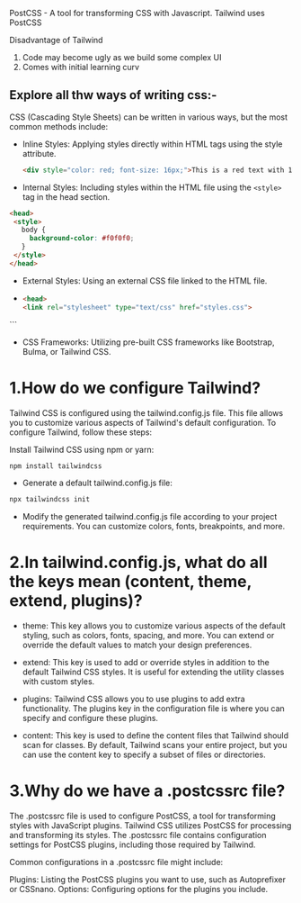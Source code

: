 PostCSS - A tool for transforming CSS with Javascript. Tailwind uses PostCSS

Disadvantage of Tailwind
1) Code may become ugly as we build some complex UI
2) Comes with initial learning curv

## Explore all thw ways of writing css:-
CSS (Cascading Style Sheets) can be written in various ways, but the most common methods include:

* Inline Styles: Applying styles directly within HTML tags using the style attribute.
  ```html
  <div style="color: red; font-size: 16px;">This is a red text with 16px font size.</div>
  ```

* Internal Styles: Including styles within the HTML file using the `<style>` tag in the head section.
 ```html
<head>
  <style>
    body {
      background-color: #f0f0f0;
    }
  </style>
</head>
```
* External Styles: Using an external CSS file linked to the HTML file.
* 
  ```html
  <head>
  <link rel="stylesheet" type="text/css" href="styles.css">
</head>
  ```

* CSS Frameworks: Utilizing pre-built CSS frameworks like Bootstrap, Bulma, or Tailwind CSS.



# 1.How do we configure Tailwind?
Tailwind CSS is configured using the tailwind.config.js file. This file allows you to customize various aspects of Tailwind's default configuration. To configure Tailwind, follow these steps:

Install Tailwind CSS using npm or yarn:
```bash
npm install tailwindcss
```
* Generate a default tailwind.config.js file:
```bash
npx tailwindcss init
```
* Modify the generated tailwind.config.js file according to your project requirements. You can customize colors, fonts, breakpoints, and more.

# 2.In tailwind.config.js, what do all the keys mean (content, theme, extend, plugins)?
 * theme: This key allows you to customize various aspects of the default styling, such as colors, fonts, spacing, and more. You can extend or override the default values to match your design preferences.

* extend: This key is used to add or override styles in addition to the default Tailwind CSS styles. It is useful for extending the utility classes with custom styles.

* plugins: Tailwind CSS allows you to use plugins to add extra functionality. The plugins key in the configuration file is where you can specify and configure these plugins.

* content: This key is used to define the content files that Tailwind should scan for classes. By default, Tailwind scans your entire project, but you can use the content key to specify a subset of files or directories.

# 3.Why do we have a .postcssrc file?
The .postcssrc file is used to configure PostCSS, a tool for transforming styles with JavaScript plugins. Tailwind CSS utilizes PostCSS for processing and transforming its styles. The .postcssrc file contains configuration settings for PostCSS plugins, including those required by Tailwind.

Common configurations in a .postcssrc file might include:

Plugins: Listing the PostCSS plugins you want to use, such as Autoprefixer or CSSnano.
Options: Configuring options for the plugins you include.